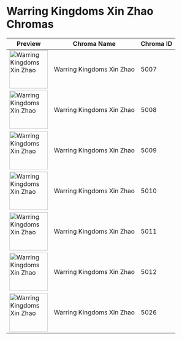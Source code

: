 # Warring Kingdoms Xin Zhao Chromas

| Preview | Chroma Name | Chroma ID |
|---|---|---|
| <img src='https://raw.communitydragon.org/latest/plugins/rcp-be-lol-game-data/global/default/v1/champion-chroma-images/5/5007.png' alt='Warring Kingdoms Xin Zhao' width='100'> | Warring Kingdoms Xin Zhao | 5007 |
| <img src='https://raw.communitydragon.org/latest/plugins/rcp-be-lol-game-data/global/default/v1/champion-chroma-images/5/5008.png' alt='Warring Kingdoms Xin Zhao' width='100'> | Warring Kingdoms Xin Zhao | 5008 |
| <img src='https://raw.communitydragon.org/latest/plugins/rcp-be-lol-game-data/global/default/v1/champion-chroma-images/5/5009.png' alt='Warring Kingdoms Xin Zhao' width='100'> | Warring Kingdoms Xin Zhao | 5009 |
| <img src='https://raw.communitydragon.org/latest/plugins/rcp-be-lol-game-data/global/default/v1/champion-chroma-images/5/5010.png' alt='Warring Kingdoms Xin Zhao' width='100'> | Warring Kingdoms Xin Zhao | 5010 |
| <img src='https://raw.communitydragon.org/latest/plugins/rcp-be-lol-game-data/global/default/v1/champion-chroma-images/5/5011.png' alt='Warring Kingdoms Xin Zhao' width='100'> | Warring Kingdoms Xin Zhao | 5011 |
| <img src='https://raw.communitydragon.org/latest/plugins/rcp-be-lol-game-data/global/default/v1/champion-chroma-images/5/5012.png' alt='Warring Kingdoms Xin Zhao' width='100'> | Warring Kingdoms Xin Zhao | 5012 |
| <img src='https://raw.communitydragon.org/latest/plugins/rcp-be-lol-game-data/global/default/v1/champion-chroma-images/5/5026.png' alt='Warring Kingdoms Xin Zhao' width='100'> | Warring Kingdoms Xin Zhao | 5026 |
